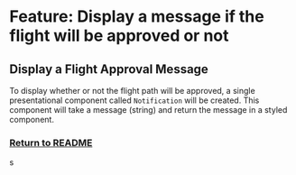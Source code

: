 # Feature: Display a message if the flight will be approved or not

## Display a Flight Approval Message

To display whether or not the flight path will be approved, a single presentational component called `Notification` will be created. This component will take a message (string) and return the message in a styled component.

### [Return to README](../README.md#features)
s